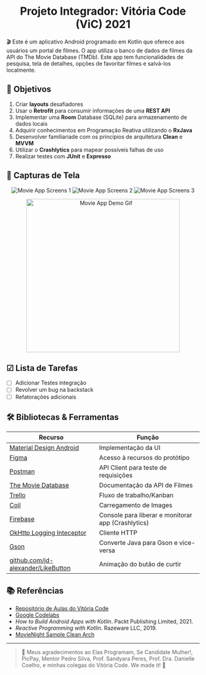 <h1 align="center"> Projeto Integrador: Vitória Code (ViC) 2021 </h1> 
🎬 Este é um aplicativo Android programado em Kotlin que oferece aos usuários um portal de filmes. O app utiliza o banco de dados de filmes da API do The Movie Database (TMDb). Este app tem funcionalidades de pesquisa, tela de detalhes, opções de favoritar filmes e salvá-los localmente. 

## 🎯 Objetivos

1. Criar **layouts** desafiadores
2. Usar o **Retrofit** para consumir informações de uma **REST API**
3. Implementar uma **Room** Database (SQLite) para armazenamento de dados locais
4. Adquirir conhecimentos em Programação Reativa utilizando o **RxJava**
5. Desenvolver familiariade com os princípios de arquitetura **Clean** e **MVVM**
6. Utilizar o **Crashlytics** para mapear possíveis falhas de uso 
7. Realizar testes com **JUnit** e **Expresso**

## 📲 Capturas de Tela
<p align="center">
  <img src="https://i.postimg.cc/kgF4RJmD/movie-app-1.png" alt="Movie App Screens 1" />
  <img src="https://i.postimg.cc/3Jr7fX5r/movie-app-2.png" alt="Movie App Screens 2" />
  <img src="https://i.postimg.cc/pLYfVMcJ/movie-app-3.png" alt="Movie App Screens 3" />
</p>

<p align="center">
  <img src="https://github.com/mirianfonkam/testegif/blob/main/InShot_20210820_160040381.gif" height="400" alt="Movie App Demo Gif" />
</p>

## ☑ Lista de Tarefas
 - [ ] Adicionar Testes integração
 - [ ] Revolver um bug na backstack
 - [ ] Refatorações adicionais

## 🛠️ Bibliotecas & Ferramentas 

| Recurso | Função|
| ------ | ------ |
| [Material Design Android](https://material.io/components?platform=android) | Implementação da UI|
| [Figma](figma.com) | Acesso à recursos do protótipo |
| [Postman](https://www.postman.com/) | API Client para teste de requisições |
| [The Movie Database](https://developers.themoviedb.org/3/)| Documentação da API de Filmes |
| [Trello](https://trello.com/)| Fluxo de trabalho/Kanban |
| [Coil](https://github.com/coil-kt/coil)| Carregamento de Images|
| [Firebase](https://firebase.google.com/) | Console para liberar e monitorar app (Crashlytics)|
| [OkHttp Logging Inteceptor](https://github.com/square/okhttp) | Cliente HTTP  |
| [Gson](https://github.com/google/gson) | Converte Java para Gson e vice-versa  |
| [github.com/jd-alexander/LikeButton](github.com/jd-alexander/LikeButton) | Animação do butão de curtir |

## 📚 Referências

 - [Repositório de Aulas do Vitória Code](https://github.com/SandyaraPeres/vic)
 - [Google Codelabs](https://codelabs.developers.google.com/)
 - *How to Build Android Apps with Kotlin*. Packt Publishing Limited, 2021.
 - *Reactive Programming with Kotlin*. Razeware LLC, 2019.
 - [MovieNight Sample Clean Arch](https://github.com/mrsegev/MovieNight)

---
> 💚 Meus agradecimentos ao Elas Programam, Se Candidate Mulher!, PicPay, Mentor Pedro Silva, Prof. Sandyara Peres, Prof. Dra. Danielle Coelho, e minhas colegas do Vitória Code. We made it! 🎉
